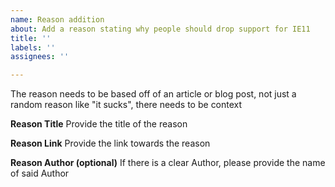 ```yaml
---
name: Reason addition
about: Add a reason stating why people should drop support for IE11
title: ''
labels: ''
assignees: ''

---
```

The reason needs to be based off of an article or blog post, not just a random reason like "it sucks", there needs to be context

**Reason Title**
Provide the title of the reason

**Reason Link**
Provide the link towards the reason

**Reason Author (optional)**
If there is a clear Author, please provide the name of said Author
